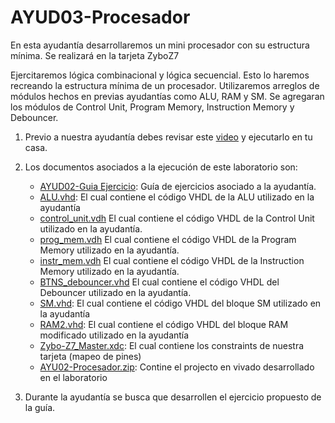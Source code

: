 # AYUD03-Procesador
En esta ayudantía desarrollaremos un mini procesador con su estructura mínima. Se realizará en la tarjeta ZyboZ7

Ejercitaremos lógica combinacional y lógica secuencial. Esto lo haremos recreando la estructura mínima de un procesador. Utilizaremos arreglos de módulos hechos en previas ayudantías como ALU, RAM y SM. Se agregaran los módulos de Control Unit, Program Memory, Instruction Memory y Debouncer.

1. Previo a nuestra ayudantía debes revisar este [video](https://youtu.be/h553pa4J9vg) y ejecutarlo en tu casa.

2. Los documentos asociados a la ejecución de este laboratorio son:
    * [AYUD02-Guia Ejercicio](https://github.com/IEE2463-SEP/AYUD02-ALU/blob/main/AYUD02_DATA_TYPES_OPERATOR_ATTRIBUTES.pdf):  Guía de ejercicios asociado a la ayudantía. 
    * [ALU.vhd](https://github.com/IEE2463-SEP/AYUD03-Procesador/blob/main/ALU.vhd): El cual contiene el código VHDL de la ALU utilizado en la ayudantía
    * [control_unit.vdh](https://github.com/IEE2463-SEP/AYUD03-Procesador/blob/main/control_unit.vhd) El cual contiene el código VHDL de la Control Unit utilizado en la ayudantía.
    * [prog_mem.vdh](https://github.com/IEE2463-SEP/AYUD03-Procesador/blob/main/prog_mem.vhd) El cual contiene el código VHDL de la Program Memory utilizado en la ayudantía.
    * [instr_mem.vdh](https://github.com/IEE2463-SEP/AYUD03-Procesador/blob/main/instr_mem.vhd) El cual contiene el código VHDL de la Instruction Memory utilizado en la ayudantía.
    * [BTNS_debouncer.vhd](https://github.com/IEE2463-SEP/AYUD03-Procesador/blob/main/BTNS_debouncer.vhd) El cual contiene el código VHDL del Debouncer utilizado en la ayudantía.
    * [SM.vhd](https://github.com/IEE2463-SEP/AYUD03-Procesador/blob/main/SM.vhd): El cual contiene el código VHDL del bloque SM utilizado en la ayudantía
    * [RAM2.vhd](https://github.com/IEE2463-SEP/AYUD03-Procesador/blob/main/RAM2.vhd): El cual contiene el código VHDL del bloque RAM modificado utilizado en la ayudantía  
    * [Zybo-Z7_Master.xdc](https://github.com/IEE2463-SEP/AYUD03-Procesador/blob/main/Zybo-Z7-Master.xdc):  El cual contiene los constraints de nuestra tarjeta (mapeo de pines)    
    * [AYU02-Procesador.zip](https://github.com/IEE2463-SEP/AYUD03-Procesador/blob/main/AY03-Procesador.zip):  Contine el projecto en vivado desarrollado en el laboratorio    
   
3. Durante la ayudantía se busca que desarrollen el ejercicio propuesto de la guía.
